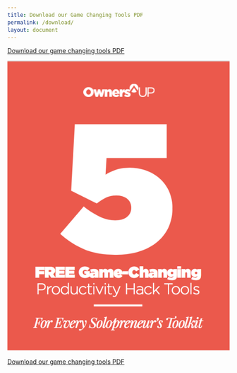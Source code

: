 ```yaml
---
title: Download our Game Changing Tools PDF
permalink: /download/
layout: document
---
```



[Download our game changing tools PDF](/files/ownersup-game-changing-tools9.pdf)

![](/uploads/versions/ownersup-5-game-changing-tools-screenshot---x----565-734x---.png)

[Download our game changing tools PDF](/files/ownersup-game-changing-tools9.pdf)